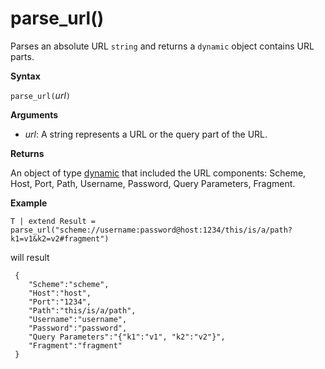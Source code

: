 # parse_url()

Parses an absolute URL `string` and returns a `dynamic` object contains URL parts.


**Syntax**

`parse_url(`*url*`)`

**Arguments**

* *url*: A string represents a URL or the query part of the URL.

**Returns**

An object of type [dynamic](./scalar-data-types/dynamic.md) that included the URL components: Scheme, Host, Port, Path, Username, Password, Query Parameters, Fragment.

**Example**

```
T | extend Result = parse_url("scheme://username:password@host:1234/this/is/a/path?k1=v1&k2=v2#fragment")
```

will result

```
 {
 	"Scheme":"scheme",
 	"Host":"host",
 	"Port":"1234",
 	"Path":"this/is/a/path",
 	"Username":"username",
 	"Password":"password",
 	"Query Parameters":"{"k1":"v1", "k2":"v2"}",
 	"Fragment":"fragment"
 }
```
